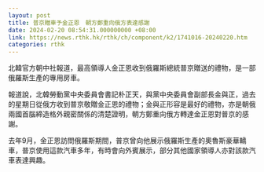 ```yaml
---
layout: post
title: 普京贈車予金正恩　朝方鄭重向俄方表達感謝
date: 2024-02-20 08:54:31.000000000 +08:00
link: https://news.rthk.hk/rthk/ch/component/k2/1741016-20240220.htm
categories: rthk
---
```


北韓官方朝中社報道，最高領導人金正恩收到俄羅斯總統普京贈送的禮物，是一部俄羅斯生產的專用房車。

報道說，北韓勞動黨中央委員會書記朴正天，與黨中央委員會副部長金與正，過去的星期日從俄方收到普京敬贈金正恩的禮物；金與正形容是最好的禮物，亦是朝俄兩國首腦締造格外親密關係的清楚證明，朝方鄭重向俄方轉達金正恩對普京的感謝。

去年9月，金正恩訪問俄羅斯期間，普京曾向他展示俄羅斯生產的奧魯斯豪華轎車，普京使用這款汽車多年，有時會向外賓展示，部分其他國家領導人亦對該款汽車表達興趣。
